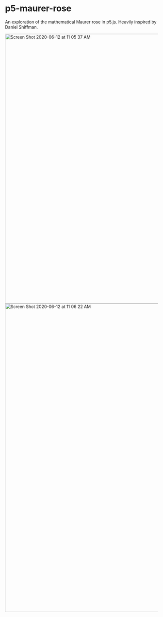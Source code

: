# p5-maurer-rose
An exploration of the mathematical Maurer rose in p5.js. Heavily inspired by Daniel Shiffman.

<img width="889" alt="Screen Shot 2020-06-12 at 11 05 37 AM" src="https://user-images.githubusercontent.com/54119863/84528400-dcf2d980-ac9c-11ea-98e5-0754be607411.png">

<img width="1018" alt="Screen Shot 2020-06-12 at 11 06 22 AM" src="https://user-images.githubusercontent.com/54119863/84528433-ea0fc880-ac9c-11ea-9f12-d93f89d4ed5b.png">
